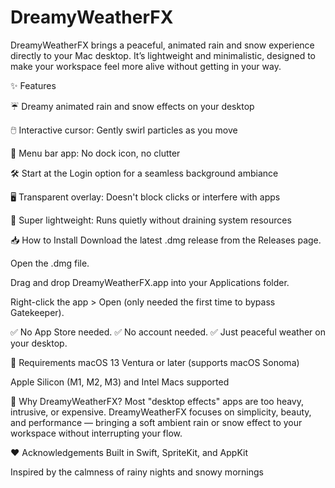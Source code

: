 # DreamyWeatherFX
DreamyWeatherFX brings a peaceful, animated rain and snow experience directly to your Mac desktop. It’s lightweight and minimalistic, designed to make your workspace feel more alive without getting in your way.

✨ Features

☔ Dreamy animated rain and snow effects on your desktop

🖱️ Interactive cursor: Gently swirl particles as you move

🔗 Menu bar app: No dock icon, no clutter

🛠️ Start at the Login option for a seamless background ambiance

🖥️ Transparent overlay: Doesn't block clicks or interfere with apps

🧊 Super lightweight: Runs quietly without draining system resources

📥 How to Install
Download the latest .dmg release from the Releases page.

Open the .dmg file.

Drag and drop DreamyWeatherFX.app into your Applications folder.

Right-click the app > Open (only needed the first time to bypass Gatekeeper).

✅ No App Store needed.
✅ No account needed.
✅ Just peaceful weather on your desktop.

📜 Requirements
macOS 13 Ventura or later (supports macOS Sonoma)

Apple Silicon (M1, M2, M3) and Intel Macs supported

🚀 Why DreamyWeatherFX?
Most "desktop effects" apps are too heavy, intrusive, or expensive.
DreamyWeatherFX focuses on simplicity, beauty, and performance —
bringing a soft ambient rain or snow effect to your workspace without interrupting your flow.

❤️ Acknowledgements
Built in Swift, SpriteKit, and AppKit

Inspired by the calmness of rainy nights and snowy mornings
